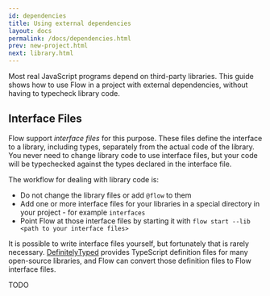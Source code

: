 ```yaml
---
id: dependencies
title: Using external dependencies
layout: docs
permalink: /docs/dependencies.html
prev: new-project.html
next: library.html
---
```


Most real JavaScript programs depend on third-party libraries. This guide shows how to use Flow in a project with external dependencies, without having to typecheck library code.

## Interface Files

Flow support *interface files* for this purpose. These files define the interface to a library, including types, separately from the actual code of the library. You never need to change library code to use interface files, but your code will be typechecked against the types declared in the interface file.

The workflow for dealing with library code is:
* Do not change the library files or add `@flow` to them
* Add one or more interface files for your libraries in a special directory in your project - for example `interfaces`
* Point Flow at those interface files by starting it with `flow start --lib  <path to your interface files>`

It is possible to write interface files yourself, but fortunately that is rarely necessary. [DefinitelyTyped](http://definitelytyped.org/) provides TypeScript definition files for many open-source libraries, and Flow can convert those definition files to Flow interface files.

TODO
